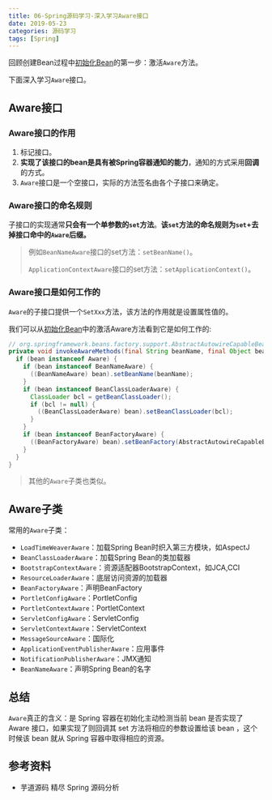 ```yaml
---
title: 06-Spring源码学习-深入学习Aware接口
date: 2019-05-23
categories: 源码学习
tags: [Spring]
---
```


回顾创建Bean过程中[初始化Bean](05.8.6-Spring源码学习-IOC-加载Bean-创建Bean-初始化Bean.md)的第一步：激活`Aware`方法。

下面深入学习`Aware`接口。

## Aware接口

### Aware接口的作用

1. 标记接口。
2. **实现了该接口的bean是具有被Spring容器通知的能力**，通知的方式采用**回调**的方式。
3. `Aware`接口是一个空接口，实际的方法签名由各个子接口来确定。

### Aware接口的命名规则

子接口的实现通常**只会有一个单参数的`set`方法**。**该`set`方法的命名规则为`set`+去掉接口命中的`Aware`后缀。**

> 例如`BeanNameAware`接口的set方法：`setBeanName()`。
>
> `ApplicationContextAware`接口的set方法：`setApplicationContext()`。

### Aware接口是如何工作的

`Aware`的子接口提供一个`SetXxx`方法，该方法的作用就是设置属性值的。

我们可以从[初始化Bean](05.8.6-Spring源码学习-IOC-加载Bean-创建Bean-初始化Bean.md)中的激活Aware方法看到它是如何工作的:

```java
// org.springframework.beans.factory.support.AbstractAutowireCapableBeanFactory#invokeAwareMethods
private void invokeAwareMethods(final String beanName, final Object bean) {
  if (bean instanceof Aware) {
    if (bean instanceof BeanNameAware) {
      ((BeanNameAware) bean).setBeanName(beanName);
    }
    if (bean instanceof BeanClassLoaderAware) {
      ClassLoader bcl = getBeanClassLoader();
      if (bcl != null) {
        ((BeanClassLoaderAware) bean).setBeanClassLoader(bcl);
      }
    }
    if (bean instanceof BeanFactoryAware) {
      ((BeanFactoryAware) bean).setBeanFactory(AbstractAutowireCapableBeanFactory.this);
    }
  }
}
```

> 其他的`Aware`子类也类似。

## Aware子类

常用的`Aware`子类：

- `LoadTimeWeaverAware`：加载Spring Bean时织入第三方模块，如AspectJ
- `BeanClassLoaderAware`：加载Spring Bean的类加载器
- `BootstrapContextAware`：资源适配器BootstrapContext，如JCA,CCI
- `ResourceLoaderAware`：底层访问资源的加载器
- `BeanFactoryAware`：声明BeanFactory
- `PortletConfigAware`：PortletConfig
- `PortletContextAware`：PortletContext
- `ServletConfigAware`：ServletConfig
- `ServletContextAware`：ServletContext
- `MessageSourceAware`：国际化
- `ApplicationEventPublisherAware`：应用事件
- `NotificationPublisherAware`：JMX通知
- `BeanNameAware`：声明Spring Bean的名字

## 总结

`Aware`真正的含义：是 Spring 容器在初始化主动检测当前 bean 是否实现了 Aware 接口，如果实现了则回调其 set 方法将相应的参数设置给该 bean ，这个时候该 bean 就从 Spring 容器中取得相应的资源。



## 参考资料

- 芋道源码 精尽 Spring 源码分析